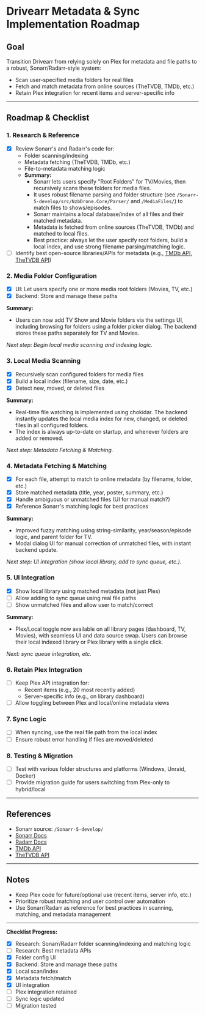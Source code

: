 # Drivearr Metadata & Sync Implementation Roadmap

## **Goal**
Transition Drivearr from relying solely on Plex for metadata and file paths to a robust, Sonarr/Radarr-style system:
- Scan user-specified media folders for real files
- Fetch and match metadata from online sources (TheTVDB, TMDb, etc.)
- Retain Plex integration for recent items and server-specific info

---

## **Roadmap & Checklist**

### 1. **Research & Reference**
- [x] Review Sonarr's and Radarr's code for:
  - Folder scanning/indexing
  - Metadata fetching (TheTVDB, TMDb, etc.)
  - File-to-metadata matching logic
  - **Summary:**
    - Sonarr lets users specify "Root Folders" for TV/Movies, then recursively scans these folders for media files.
    - It uses robust filename parsing and folder structure (see `/Sonarr-5-develop/src/NzbDrone.Core/Parser/` and `/MediaFiles/`) to match files to shows/episodes.
    - Sonarr maintains a local database/index of all files and their matched metadata.
    - Metadata is fetched from online sources (TheTVDB, TMDb) and matched to local files.
    - Best practice: always let the user specify root folders, build a local index, and use strong filename parsing/matching logic.
- [ ] Identify best open-source libraries/APIs for metadata (e.g., [TMDb API](https://www.themoviedb.org/documentation/api), [TheTVDB API](https://thetvdb.github.io/v4-api/))

### 2. **Media Folder Configuration**
- [x] UI: Let users specify one or more media root folders (Movies, TV, etc.)
- [x] Backend: Store and manage these paths

**Summary:**
- Users can now add TV Show and Movie folders via the settings UI, including browsing for folders using a folder picker dialog. The backend stores these paths separately for TV and Movies.

*Next step: Begin local media scanning and indexing logic.*

### 3. **Local Media Scanning**
- [x] Recursively scan configured folders for media files
- [x] Build a local index (filename, size, date, etc.)
- [x] Detect new, moved, or deleted files

**Summary:**
- Real-time file watching is implemented using chokidar. The backend instantly updates the local media index for new, changed, or deleted files in all configured folders.
- The index is always up-to-date on startup, and whenever folders are added or removed.

*Next step: Metadata Fetching & Matching.*

### 4. **Metadata Fetching & Matching**
- [x] For each file, attempt to match to online metadata (by filename, folder, etc.)
- [x] Store matched metadata (title, year, poster, summary, etc.)
- [x] Handle ambiguous or unmatched files (UI for manual match?)
- [x] Reference Sonarr's matching logic for best practices

**Summary:**
- Improved fuzzy matching using string-similarity, year/season/episode logic, and parent folder for TV.
- Modal dialog UI for manual correction of unmatched files, with instant backend update.

*Next step: UI integration (show local library, add to sync queue, etc.).*

### 5. **UI Integration**
- [x] Show local library using matched metadata (not just Plex)
- [ ] Allow adding to sync queue using real file paths
- [ ] Show unmatched files and allow user to match/correct

**Summary:**
- Plex/Local toggle now available on all library pages (dashboard, TV, Movies), with seamless UI and data source swap. Users can browse their local indexed library or Plex library with a single click.

*Next: sync queue integration, etc.*

### 6. **Retain Plex Integration**
- [ ] Keep Plex API integration for:
    - Recent items (e.g., 20 most recently added)
    - Server-specific info (e.g., on library dashboard)
- [ ] Allow toggling between Plex and local/online metadata views

### 7. **Sync Logic**
- [ ] When syncing, use the real file path from the local index
- [ ] Ensure robust error handling if files are moved/deleted

### 8. **Testing & Migration**
- [ ] Test with various folder structures and platforms (Windows, Unraid, Docker)
- [ ] Provide migration guide for users switching from Plex-only to hybrid/local

---

## **References**
- Sonarr source: `/Sonarr-5-develop/`
- [Sonarr Docs](https://github.com/Sonarr/Sonarr/wiki)
- [Radarr Docs](https://wiki.servarr.com/Radarr)
- [TMDb API](https://www.themoviedb.org/documentation/api)
- [TheTVDB API](https://thetvdb.github.io/v4-api/)

---

## **Notes**
- Keep Plex code for future/optional use (recent items, server info, etc.)
- Prioritize robust matching and user control over automation
- Use Sonarr/Radarr as reference for best practices in scanning, matching, and metadata management

---

**Checklist Progress:**
- [x] Research: Sonarr/Radarr folder scanning/indexing and matching logic
- [ ] Research: Best metadata APIs
- [x] Folder config UI
- [x] Backend: Store and manage these paths
- [x] Local scan/index
- [x] Metadata fetch/match
- [x] UI integration
- [ ] Plex integration retained
- [ ] Sync logic updated
- [ ] Migration tested 